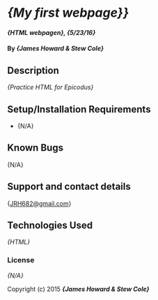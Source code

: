 # _{My first webpage}}_

#### _{HTML webpagen}, {5/23/16}_

#### By _**{James Howard & Stew Cole}**_

## Description

_{Practice HTML for Epicodus}_

## Setup/Installation Requirements

* {N/A}


## Known Bugs
{N/A}


## Support and contact details

{JRH682@gmail.com}

## Technologies Used

_{HTML}_

### License

*{N/A}*

Copyright (c) 2015 **_{James Howard & Stew Cole}_**
